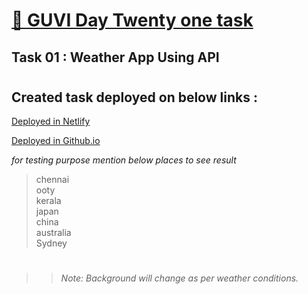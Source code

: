 # [🔗 GUVI Day Twenty one task](https://day-21-task-01-weather-app-using-api.netlify.app/)

## Task 01 : Weather App Using API

#

## Created task deployed on below links :

<a href="https://day-21-task-01-weather-app-using-api.netlify.app/">Deployed in Netlify</a>

<a href="https://suriya-k7.github.io/Guvi_Day_21_task_01_WeatherApp_using_API/">Deployed in Github.io</a>

<i>for testing purpose mention below places to see result</i>

> chennai </br>
> ooty </br>
> kerala </br>
> japan </br>
> china </br>
> australia </br>
> Sydney </br>

#

> > <i>Note: Background will change as per weather conditions.</i>

#
